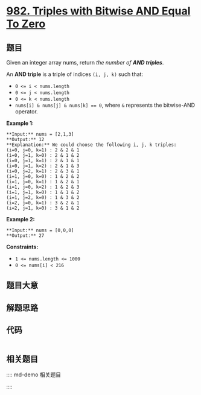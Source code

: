 # [982. Triples with Bitwise AND Equal To Zero](https://leetcode.com/problems/triples-with-bitwise-and-equal-to-zero)

## 题目

Given an integer array nums, return _the number of **AND triples**_.

An **AND triple** is a triple of indices `(i, j, k)` such that:

  * `0 <= i < nums.length`
  * `0 <= j < nums.length`
  * `0 <= k < nums.length`
  * `nums[i] & nums[j] & nums[k] == 0`, where `&` represents the bitwise-AND operator.



**Example 1:**

    
    
    **Input:** nums = [2,1,3]
    **Output:** 12
    **Explanation:** We could choose the following i, j, k triples:
    (i=0, j=0, k=1) : 2 & 2 & 1
    (i=0, j=1, k=0) : 2 & 1 & 2
    (i=0, j=1, k=1) : 2 & 1 & 1
    (i=0, j=1, k=2) : 2 & 1 & 3
    (i=0, j=2, k=1) : 2 & 3 & 1
    (i=1, j=0, k=0) : 1 & 2 & 2
    (i=1, j=0, k=1) : 1 & 2 & 1
    (i=1, j=0, k=2) : 1 & 2 & 3
    (i=1, j=1, k=0) : 1 & 1 & 2
    (i=1, j=2, k=0) : 1 & 3 & 2
    (i=2, j=0, k=1) : 3 & 2 & 1
    (i=2, j=1, k=0) : 3 & 1 & 2
    

**Example 2:**

    
    
    **Input:** nums = [0,0,0]
    **Output:** 27
    



**Constraints:**

  * `1 <= nums.length <= 1000`
  * `0 <= nums[i] < 216`


## 题目大意

## 解题思路

## 代码

```javascript

```

## 相关题目

:::: md-demo 相关题目

::::
